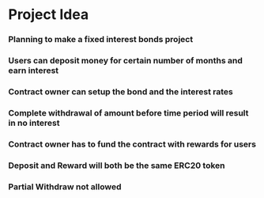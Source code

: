 # Project Idea

### Planning to make a fixed interest bonds project

### Users can deposit money for certain number of months and earn interest

### Contract owner can setup the bond and the interest rates

### Complete withdrawal of amount before time period will result in no interest

### Contract owner has to fund the contract with rewards for users

### Deposit and Reward will both be the same ERC20 token

### Partial Withdraw not allowed
